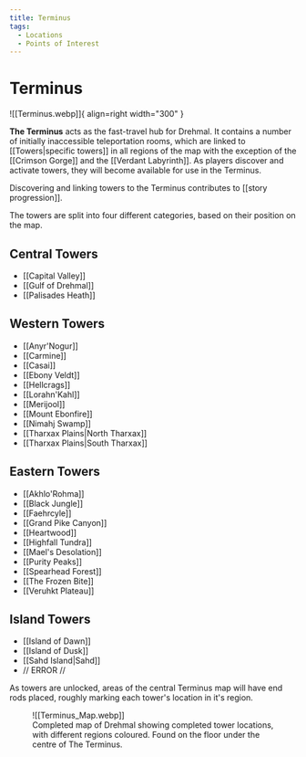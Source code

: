 ```yaml
---
title: Terminus
tags:
  - Locations
  - Points of Interest
---
```


# Terminus

![[Terminus.webp]]{ align=right width="300" }

**The Terminus** acts as the fast-travel hub for Drehmal. It contains a number of initially inaccessible teleportation rooms, which are linked to [[Towers|specific towers]] in all regions of the map with the exception of the [[Crimson Gorge]] and the [[Verdant Labyrinth]]. As players discover and activate towers, they will become available for use in the Terminus.

Discovering and linking towers to the Terminus contributes to [[story progression]].

The towers are split into four different categories, based on their position on the map.

## Central Towers

 - [[Capital Valley]]
 - [[Gulf of Drehmal]]
 - [[Palisades Heath]]

## Western Towers

 - [[Anyr'Nogur]]
 - [[Carmine]]
 - [[Casai]]
 - [[Ebony Veldt]]
 - [[Hellcrags]]
 - [[Lorahn'Kahl]]
 - [[Merijool]]
 - [[Mount Ebonfire]]
 - [[Nimahj Swamp]]
 - [[Tharxax Plains|North Tharxax]]
 - [[Tharxax Plains|South Tharxax]]

## Eastern Towers

 - [[Akhlo'Rohma]]
 - [[Black Jungle]]
 - [[Faehrcyle]]
 - [[Grand Pike Canyon]]
 - [[Heartwood]]
 - [[Highfall Tundra]]
 - [[Mael's Desolation]]
 - [[Purity Peaks]]
 - [[Spearhead Forest]]
 - [[The Frozen Bite]]
 - [[Veruhkt Plateau]]

## Island Towers

 - [[Island of Dawn]]
 - [[Island of Dusk]]
 - [[Sahd Island|Sahd]]
 - // ERROR //

As towers are unlocked, areas of the central Terminus map will have end rods placed, roughly marking each tower's location in it's region.


<figure markdown>
  ![[Terminus_Map.webp]]
  <figcaption>Completed map of Drehmal showing completed tower locations, with different regions coloured. Found on the floor under the centre of The Terminus.</figcaption>
</figure>


